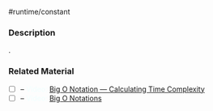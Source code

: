 #runtime/constant

### Description

.
### Related Material

- [ ] – <font color="azure"> Video: </font>[Big O Notation — Calculating Time Complexity](https://www.youtube.com/watch?v=Z0bH0cMY0E8)
- [ ] – <font color="azure"> Video: </font>[Big O Notations](https://www.youtube.com/watch?v=V6mKVRU1evU)
